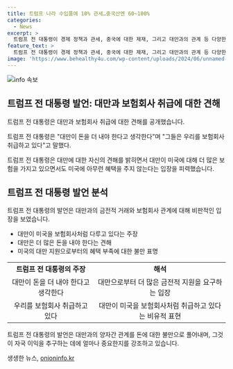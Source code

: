 ```yaml
---
title: 트럼프 나라 수입품에 10% 관세…중국산엔 60~100%
categories:
  - News
excerpt: >
  트럼프 전 대통령이 경제 정책과 관세, 중국에 대한 제재, 그리고 대만과의 관계 등 다양한 주제에 대해 인터뷰에서 발언했다. 그는 자신의 경제정책과 관세 정책을 강조하고, 중국과의 무역 적자 문제를 언급했으며, 대만에 대한 불만을 표현했다. 트럼프 전 대통령의 인터뷰 발언은 논란을 야기할 여지가 있는데, 그의 경제정책 및 대외정책에 대한 입장을 듣고 싶은 사람들에게 의미 있는 소식일 것이다.
feature_text: >
  트럼프 전 대통령이 경제 정책과 관세, 중국에 대한 제재, 그리고 대만과의 관계 등 다양한 주제에 대해 인터뷰에서 발언했다. 그는 자신의 경제정책과 관세 정책을 강조하고, 중국과의 무역 적자 문제를 언급했으며, 대만에 대한 불만을 표현했다. 트럼프 전 대통령의 인터뷰 발언은 논란을 야기할 여지가 있는데, 그의 경제정책 및 대외정책에 대한 입장을 듣고 싶은 사람들에게 의미 있는 소식일 것이다.
image: 'https://www.behealthy4u.com/wp-content/uploads/2024/06/unnamed-file.png'
---
```


<p><img src="https://www.behealthy4u.com/wp-content/uploads/2024/06/unnamed-file.png" alt="info 속보" /></p>

<h2 data-ke-size="size26">트럼프 전 대통령 발언: 대만과 보험회사 취급에 대한 견해</h2>

<p>트럼프 전 대통령은 대만과 보험회사 취급에 대한 견해를 공개했습니다.</p>

<p data-ke-size="size16">트럼프 전 대통령은 "대만이 돈을 더 내야 한다고 생각한다"며 "그들은 우리를 보험회사 취급하고 있다"고 말했다.</p> 

<p data-ke-size="size16">트럼프 전 대통령은 대만에 대한 자신의 견해를 밝히면서 대만이 미국에 대해 더 많은 보험을 가지고 있으면서도 미국에 아무런 혜택을 주지 않는다는 입장을 피력했습니다.</p>

<h2 data-ke-size="size26">트럼프 전 대통령 발언 분석</h2>

<p>트럼프 전 대통령의 발언은 대만과의 금전적 거래와 보험회사 관계에 대해 비판적인 입장을 보였습니다.</p>

<ul>
  <li>대만이 미국을 보험회사처럼 다루고 있다는 주장</li>
  <li>대만은 더 많은 돈을 내야 한다는 견해</li>
  <li>미국의 대만 지원으로부터의 혜택 부족에 대한 불만 표명</li>
</ul>

<table>
    <tbody>
        <tr>
            <td style="text-align: center; height: 17px;"><b>트럼프 전 대통령의 주장</b></td>
            <td style="text-align: center; height: 17px;"><b>해석</b></td>
        </tr>
        <tr>
            <td style="text-align: center; height: 17px;">대만이 돈을 더 내야 한다고 생각한다</td>
            <td style="text-align: center; height: 17px;">대만으로부터 더 많은 금전적 지원을 요구하는 입장</td>
        </tr>
        <tr>
            <td style="text-align: center; height: 17px;">우리를 보험회사 취급하고 있다</td>
            <td style="text-align: center; height: 17px;">대만이 미국을 보험회사처럼 취급하고 있다는 비유적 표현</td>
        </tr>
    </tbody>
</table>

<p data-ke-size="size16">트럼프 전 대통령의 발언은 대만과의 양자간 관계를 돈에 대한 불만으로 풀어내며, 그것이 자국 이익을 추구하는 데에 얼마나 중요한지를 강조하고 있습니다.</p>
생생한 뉴스, <a href="https://onioninfo.kr" rel="dofollow">onioninfo.kr</a>



